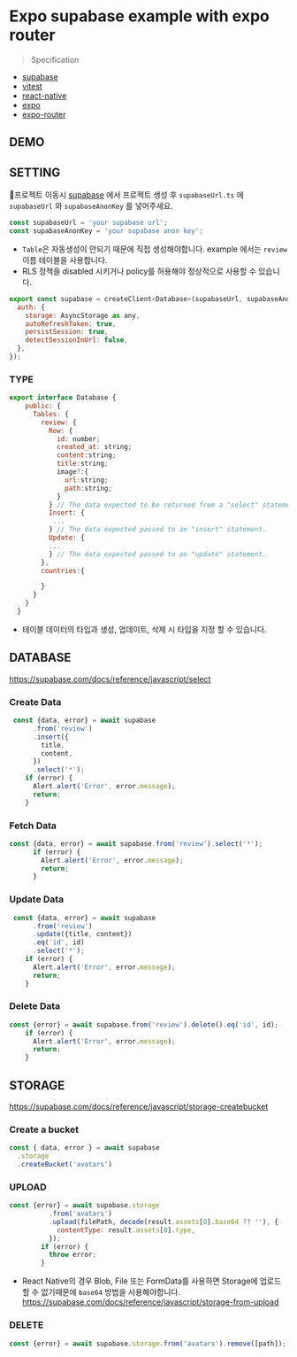 # Expo supabase example with expo router

> Specification
- [supabase](https://supabase.com/)
- [vitest](https://vitest.dev/)
- [react-native](https://github.com/facebook/react-native)
- [expo](https://github.com/expo/expo)
- [expo-router](https://expo.github.io/router/docs)

## DEMO

## SETTING

프로젝트 이동시 [supabase](https://supabase.com/) 에서 프로젝트 생성 후 `supabaseUrl.ts` 에 `supabaseUrl` 와 `supabaseAnonKey` 를 넣어주세요.
```js
const supabaseUrl = 'your supabase url';
const supabaseAnonKey = 'your supabase anon key';
```
- `Table`은 자동생성이 안되기 때문에 직접 생성해야합니다. example 에서는
`review` 이름 테이블을 사용합니다.
- RLS 정책을 disabled 시키거나 policy를 허용해야 정상적으로 사용할 수 있습니다.

```js
export const supabase = createClient<Database>(supabaseUrl, supabaseAnonKey, {
  auth: {
    storage: AsyncStorage as any,
    autoRefreshToken: true,
    persistSession: true,
    detectSessionInUrl: false,
  },
});
```

### TYPE
```js
export interface Database {
    public: {
      Tables: {
        review: {
          Row: {
            id: number;
            created_at: string;
            content:string;
            title:string;
            image?:{
              url:string;
              path:string;
            }
          } // The data expected to be returned from a "select" statement.
          Insert: {
           ...
          } // The data expected passed to an "insert" statement.
          Update: {
          ...
          } // The data expected passed to an "update" statement.
        },
        countries:{

        }
      }
    }
  }
```
- 테이블 데이터의 타입과 생성, 업데이트, 삭제 시 타입을 지정 할 수 있습니다.

## DATABASE
https://supabase.com/docs/reference/javascript/select

### Create Data
```js
 const {data, error} = await supabase
      .from('review')
      .insert({
        title,
        content,
      })
      .select('*');
    if (error) {
      Alert.alert('Error', error.message);
      return;
    }
```

### Fetch Data
```js
const {data, error} = await supabase.from('review').select('*');
      if (error) {
        Alert.alert('Error', error.message);
        return;
      }
```
### Update Data
```js
 const {data, error} = await supabase
      .from('review')
      .update({title, content})
      .eq('id', id)
      .select('*');
    if (error) {
      Alert.alert('Error', error.message);
      return;
    }
```
### Delete Data
```js
const {error} = await supabase.from('review').delete().eq('id', id);
    if (error) {
      Alert.alert('Error', error.message);
      return;
    }
```


## STORAGE
https://supabase.com/docs/reference/javascript/storage-createbucket

### Create a bucket
```js
const { data, error } = await supabase
  .storage
  .createBucket('avatars')
```
### UPLOAD
```js
const {error} = await supabase.storage
          .from('avatars')
          .upload(filePath, decode(result.assets[0].base64 ?? ''), {
            contentType: result.assets[0].type,
          });
        if (error) {
          throw error;
        }
```
- React Native의 경우 Blob, File 또는 FormData를 사용하면 Storage에 업로드 할 수 없기때문에 `base64` 방법을 사용해야합니다.
https://supabase.com/docs/reference/javascript/storage-from-upload

### DELETE
```js
const {error} = await supabase.storage.from('avatars').remove([path]);
```
